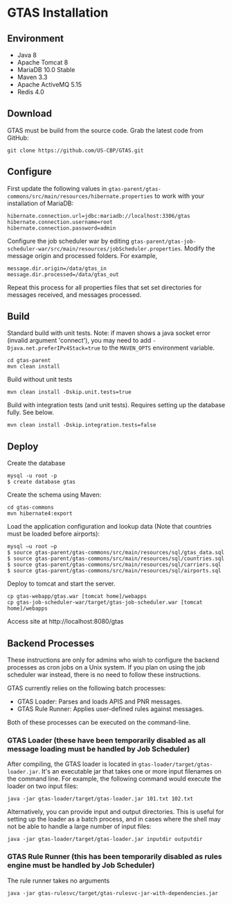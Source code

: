 # GTAS Installation

## Environment

* Java 8
* Apache Tomcat 8
* MariaDB 10.0 Stable
* Maven 3.3
* Apache ActiveMQ 5.15
* Redis 4.0

## Download

GTAS must be build from the source code.  Grab the latest code from GitHub:

```
git clone https://github.com/US-CBP/GTAS.git
```

## Configure

First update the following values in `gtas-parent/gtas-commons/src/main/resources/hibernate.properties` to work with your installation of MariaDB:

```
hibernate.connection.url=jdbc:mariadb://localhost:3306/gtas
hibernate.connection.username=root
hibernate.connection.password=admin
```

Configure the job scheduler war by editing `gtas-parent/gtas-job-scheduler-war/src/main/resources/jobScheduler.properties`.  Modify the message origin and processed folders.  For example,

```
message.dir.origin=/data/gtas_in
message.dir.processed=/data/gtas_out
```

Repeat this process for all properties files that set set directories for messages received, and messages processed.

## Build

Standard build with unit tests. Note: if maven shows a java socket error (invalid argument 'connect'), you may need to add `-Djava.net.preferIPv4Stack=true` to the `MAVEN_OPTS` environment variable.

```
cd gtas-parent
mvn clean install
```

Build without unit tests

```
mvn clean install -Dskip.unit.tests=true
```

Build with integration tests (and unit tests).  Requires setting up the database fully.  See below.

```
mvn clean install -Dskip.integration.tests=false
```

## Deploy

Create the database 

```
mysql -u root -p
$ create database gtas
```

Create the schema using Maven:

```
cd gtas-commons
mvn hibernate4:export
```

Load the application configuration and lookup data (Note that countries must be loaded before airports):

```
mysql –u root –p
$ source gtas-parent/gtas-commons/src/main/resources/sql/gtas_data.sql
$ source gtas-parent/gtas-commons/src/main/resources/sql/countries.sql
$ source gtas-parent/gtas-commons/src/main/resources/sql/carriers.sql
$ source gtas-parent/gtas-commons/src/main/resources/sql/airports.sql
```

Deploy to tomcat and start the server.

```
cp gtas-webapp/gtas.war [tomcat home]/webapps
cp gtas-job-scheduler-war/target/gtas-job-scheduler.war [tomcat home]/webapps
```

Access site at http://localhost:8080/gtas

## Backend Processes 

These instructions are only for admins who wish to configure the backend processes as cron jobs on a Unix system.  If you plan on using the job scheduler war instead, there is no need to follow these instructions.

GTAS currently relies on the following batch processes:

* GTAS Loader: Parses and loads APIS and PNR messages.
* GTAS Rule Runner: Applies user-defined rules against messages.

Both of these processes can be executed on the command-line.

### GTAS Loader (these have been temporarily disabled as all message loading must be handled by Job Scheduler)

After compiling, the GTAS loader is located in `gtas-loader/target/gtas-loader.jar`.  It's an executable jar that takes one or more input filenames on the command line.  For example, the following command would execute the loader on two input files:

```
java -jar gtas-loader/target/gtas-loader.jar 101.txt 102.txt
```

Alternatively, you can provide input and output directories.  This is useful for setting up the loader as a batch process, and in cases where the shell may not be able to handle a large number of input files:

```
java -jar gtas-loader/target/gtas-loader.jar inputdir outputdir
```

### GTAS Rule Runner (this has been temporarily disabled as rules engine must be handled by Job Scheduler)

The rule runner takes no arguments

```
java -jar gtas-rulesvc/target/gtas-rulesvc-jar-with-dependencies.jar 
```
